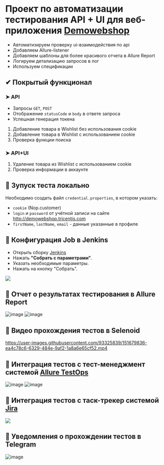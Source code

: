 # Проект по автоматизации тестирования API + UI для веб-приложения [Demowebshop](http://demowebshop.tricentis.com)

* Автоматизируем проверку ui-взаимодействия по api
* Добавляем Allure-listener
* Добавляем шаблоны для более красивого отчета в Allure Report 
* Логируем детализацию запросов в лог 
* Используем спецификации

## ✔ Покрытый функционал
  ### ➤  API
  * Запросы `GET`, `POST`
  * Отображение `statusCode` и `body` в ответе запроса
  * Успешная генерация токена
1. Добавление товара в Wishlist без использования cookie
2. Добавление товара в Wishlist c использованием cookie
3. Проверка функции поиска  


### ➤ API+UI  

1. Удаление товара из Wishlist c использованием cookie
2. Проверка информации в аккаунте

## 🚀 Зупуск теста локально
Необходимо создать файл `credential.properties`, в котором указать:
- `cookie` (Nop.customer)
- `login` и `password` от учётной записи на сайте http://demowebshop.tricentis.com
- `firstName`, `lastName`, `email` - данные указанные в профиле

## 🚀 Конфигурация Job в Jenkins
* Открыть сборку [Jenkins](https://jenkins.autotests.cloud/job/009_qaguru_j_unicorn_hw19_Demowebshop)
* Нажать **"Собрать с параметрами"**.
* Указать необходимые параметры.
* Нажать на кнопку "Собрать".

<img src="https://user-images.githubusercontent.com/93325839/155039519-6c4ca2b3-6109-4868-8438-8395dc336bb5.png" />  

## 📑 Отчет о результатах тестирования в Allure Report
![image](https://user-images.githubusercontent.com/93325839/151679382-de399d64-43fc-43f5-9065-073c0b1eb228.png)
![image](https://user-images.githubusercontent.com/93325839/155040626-6d6e0dcb-b755-48ec-9852-d79655522fe4.png)

## 🎦 Видео прохождения тестов в Selenoid
https://user-images.githubusercontent.com/93325839/151679836-ea4c78c6-6329-484e-9af2-1a8a6e65cf52.mp4

## 💫 Интеграция тестов c тест-менеджмент системой [Allure TestOps](https://allure.autotests.cloud/project/935/dashboards/1787)  

![image](https://user-images.githubusercontent.com/93325839/151679452-62846ea8-3288-4a9e-9584-e8b3641b6ced.png)
![image](https://user-images.githubusercontent.com/93325839/155040348-a73adcdf-7c9b-4665-9572-37eeac53ae7c.png)  

## 💫 Интеграция тестов c таск-трекер системой [Jira](https://jira.autotests.cloud/browse/HOMEWORK-349)  

<img src="https://user-images.githubusercontent.com/93325839/155040237-df5930e6-3b1d-4611-ac8f-a60047e1f3c5.png" />  

## 💫 Уведомления о прохождении тестов в Telegram 
![image](https://user-images.githubusercontent.com/93325839/151679601-7b8647ef-9e33-48b0-9ea7-7aeaa702b5dc.png)
